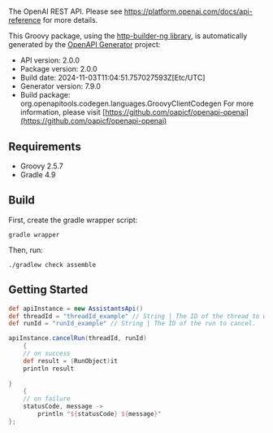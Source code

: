# 

The OpenAI REST API. Please see https://platform.openai.com/docs/api-reference for more details.

This Groovy package, using the [http-builder-ng library](https://http-builder-ng.github.io/http-builder-ng/), is automatically generated by the [OpenAPI Generator](https://openapi-generator.tech) project:

- API version: 2.0.0
- Package version: 2.0.0
- Build date: 2024-11-03T11:04:51.757027593Z[Etc/UTC]
- Generator version: 7.9.0
- Build package: org.openapitools.codegen.languages.GroovyClientCodegen
For more information, please visit [https://github.com/oapicf/openapi-openai](https://github.com/oapicf/openapi-openai)

## Requirements

* Groovy 2.5.7
* Gradle 4.9

## Build

First, create the gradle wrapper script:

```
gradle wrapper
```

Then, run:

```
./gradlew check assemble
```

## Getting Started


```groovy
def apiInstance = new AssistantsApi()
def threadId = "threadId_example" // String | The ID of the thread to which this run belongs.
def runId = "runId_example" // String | The ID of the run to cancel.

apiInstance.cancelRun(threadId, runId)
    {
    // on success
    def result = (RunObject)it
    println result
    
}
    {
    // on failure
    statusCode, message ->
        println "${statusCode} ${message}"
};
```

